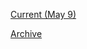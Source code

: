 [Current (May 9)](https://r3dbabyvamp.github.io/Paula-s-Website/Sanrio)

[Archive](https://r3dbabyvamp.github.io/Paula-s-Website/Archive)
